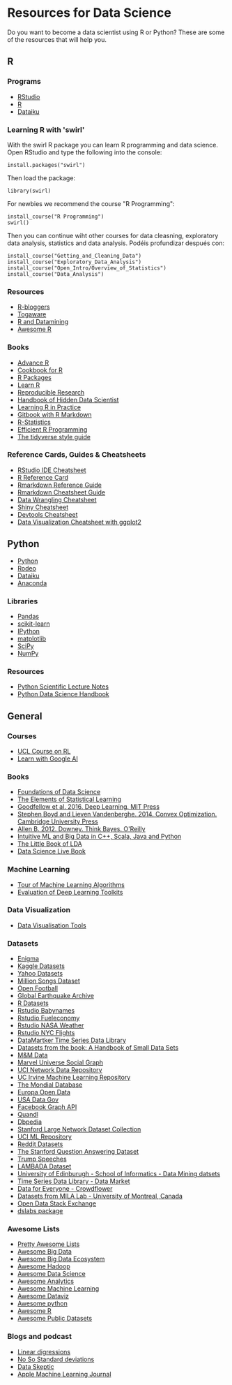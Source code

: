 Resources for Data Science
================

Do you want to become a data scientist using R or Python? These are some of the resources that will help you.

## R

### Programs

- [RStudio](www.rstudio.com)
- [R](www.r-project.org)
- [Dataiku](https://www.dataiku.com)

### Learning R with 'swirl'

With the swirl R package you can learn R programming and data science. Open RStudio  and type the following into the console:

```
install.packages("swirl")
```

Then load the package:

```
library(swirl)
```

For newbies we recommend the course "R Programming":

```
install_course("R Programming")
swirl()
```
Then you can continue wiht other courses for data cleasning, exploratory data analysis, statistics and data analysis.
Podéis profundizar después con:

```
install_course("Getting_and_Cleaning_Data")
install_course("Exploratory_Data_Analysis")
install_course("Open_Intro/Overview_of_Statistics")
install_course("Data_Analysis")
```

### Resources

- [R-bloggers](http://www.r-bloggers.com)
- [Togaware](http://onepager.togaware.com)
- [R and Datamining](http://www.rdatamining.com/)
- [Awesome R](https://awesome-r.com)

### Books

- [Advance R](http://adv-r.had.co.nz/)
- [Cookbook for R](http://www.cookbook-r.com/)
- [R Packages](http://r-pkgs.had.co.nz/)
- [Learn R](http://renkun.me/learnR)
- [Reproducible Research](http://christophergandrud.github.io/RepResR-RStudio/)
- [Handbook of Hidden Data Scientist](http://ondrej-kvasnovsky.gitbooks.io/handbook-of-hidden-data-scientist/content/index.html)
- [Learning R in Practice](http://jiayiliu.gitbooks.io/learning-r-in-practice/content/index.html)
- [Gitbook with R Markdown](http://jbryer.gitbooks.io/rgitbook/content/index.html)
- [R-Statistics](http://r-statistics.co/)
- [Efficient R Programming](https://bookdown.org/csgillespie/efficientR/)
- [The tidyverse style guide](http://style.tidyverse.org)

### Reference Cards, Guides & Cheatsheets

- [RStudio IDE Cheatsheet](http://www.rstudio.com/wp-content/uploads/2016/01/rstudio-IDE-cheatsheet.pdf)
- [R Reference Card](http://cran.r-project.org/doc/contrib/Short-refcard.pdf)
- [Rmarkdown Reference Guide](http://www.rstudio.com/wp-content/uploads/2015/03/rmarkdown-reference.pdf)
- [Rmarkdown Cheatsheet Guide](http://www.rstudio.com/wp-content/uploads/2015/02/rmarkdown-cheatsheet.pdf)
- [Data Wrangling Cheatsheet](http://www.rstudio.com/wp-content/uploads/2015/02/data-wrangling-cheatsheet.pdf
)
- [Shiny Cheatsheet](http://www.rstudio.com/wp-content/uploads/2016/01/shiny-cheatsheet.pdf)
- [Devtools Cheatsheet](http://www.rstudio.com/wp-content/uploads/2015/03/devtools-cheatsheet.pdf)
- [Data Visualization Cheatsheet with ggplot2](http://www.rstudio.com/wp-content/uploads/2015/12/ggplot2-cheatsheet-2.0.pdf)

## Python

- [Python](https://www.python.org)
- [Rodeo](https://www.yhat.com/products/rodeo)
- [Dataiku](https://www.dataiku.com)
- [Anaconda](https://www.anaconda.com)

### Libraries

- [Pandas](http://pandas.pydata.org/)
- [scikit-learn](http://scikit-learn.org)
- [IPython](http://ipython.org)
- [matplotlib](http://matplotlib.org)
- [SciPy](http://www.scipy.org)
- [NumPy](http://www.numpy.org)

### Resources

- [Python Scientific Lecture Notes](http://scipy-lectures.github.io/index.html)
- [Python Data Science Handbook](https://github.com/jakevdp/PythonDataScienceHandbook)

## General

### Courses

- [UCL Course on RL](http://www0.cs.ucl.ac.uk/staff/d.silver/web/Teaching.html)
- [Learn with Google AI](https://ai.google/education/#?modal_active=none)

### Books

- [Foundations of Data Science](https://www.cs.cornell.edu/jeh/book.pdf)
- [The Elements of 
Statistical Learning](http://statweb.stanford.edu/~tibs/ElemStatLearn/)
- [Goodfellow et al. 2016. Deep Learning. MIT Press](http://www.deeplearningbook.org)
- [Stephen Boyd and Lieven Vandenberghe. 2014. Convex Optimization. Cambridge University Press](http://stanford.edu/~boyd/cvxbook/)
- [Allen B. 2012. Downey. Think Bayes. O'Reilly](http://greenteapress.com/wp/think-bayes/)
- [Intuitive ML and Big Data in C++, Scala, Java and Python](http://www.kareemalkaseer.com/books/ml)
- [The Little Book of LDA](https://ldabook.com)
- [Data Science Live Book](https://livebook.datascienceheroes.com)

### Machine Learning

- [Tour of Machine Learning Algorithms](http://machinelearningmastery.com/a-tour-of-machine-learning-algorithms/)
- [Evaluation of Deep Learning Toolkits](https://github.com/zer0n/deepframeworks)

### Data Visualization

- [Data Visualisation Tools](http://keshif.me/demo/VisTools)

### Datasets

- [Enigma](http://enigma.io/)
- [Kaggle Datasets](https://www.kaggle.com/datasets)
- [Yahoo Datasets](https://webscope.sandbox.yahoo.com/)
- [Million Songs Dataset](http://labrosa.ee.columbia.edu/millionsong/pages/getting-dataset)
- [Open Football](https://openfootball.github.io/)
- [Global Earthquake Archive](http://www.emidius.eu/GEH/)
- [R Datasets](http://stat.ethz.ch/R-manual/R-patched/library/datasets/html/00Index.html)
- [Rstudio Babynames](https://github.com/hadley/babynames)
- [Rstudio  Fueleconomy](https://github.com/hadley/fueleconomy)
- [Rstudio NASA Weather](https://github.com/hadley/nasaweather)
- [Rstudio NYC Flights](https://github.com/hadley/nycflights13)
- [DataMartker Time Series Data Library](https://datamarket.com/data/list/?q=provider:tsdl)
- [Datasets from the book: A Handbook of Small Data Sets](http://www.stat.ncsu.edu/research/sas/sicl/data/)
- [M&M Data](http://www.math.uah.edu/stat/data/MM.html)
- [Marvel Universe Social Graph](http://exposedata.com/marvel/)
- [UCI Network Data Repository](http://networkdata.ics.uci.edu/index.php)
- [UC Irvine Machine Learning Repository](http://archive.ics.uci.edu/ml/)
- [The Mondial Database](http://www.dbis.informatik.uni-goettingen.de/Mondial/)
- [Europa Open Data](http://open-data.europa.eu/es/data/)
- [USA Data Gov](http://www.data.gov/)
- [Facebook Graph API](https://developers.facebook.com/docs/graph-api)
- [Quandl](https://www.quandl.com/help/getting-started)
- [Dbpedia](http://wiki.dbpedia.org)
- [Stanford Large Network Dataset Collection](http://snap.stanford.edu/data/index.html)
- [UCI ML Repository](https://archive.ics.uci.edu/ml/index.html)
- [Reddit Datasets](https://www.reddit.com/r/datasets)
- [The Stanford Question Answering Dataset](https://stanford-qa.com/)
- [Trump Speeches](https://github.com/ryanmcdermott/trump-speeches)
- [LAMBADA Dataset](http://clic.cimec.unitn.it/lambada/)
- [University of Edinburugh - School of Informatics - Data Mining datsets](http://www.inf.ed.ac.uk/teaching/courses/dme/html/datasets0405.html)
- [Time Series Data Library - Data Market](https://datamarket.com/data/list/?q=provider:tsdl)
- [Data for Everyone - Crowdflower](https://www.crowdflower.com/data-for-everyone/)
- [Datasets from MILA Lab - University of Montreal, Canada](https://mila.umontreal.ca/en/publications/public-datasets/)
- [Open Data Stack Exchange](http://opendata.stackexchange.com)
- [dslabs package](https://cran.r-project.org/web/packages/dslabs/index.html)

### Awesome Lists

- [Pretty Awesome Lists](https://www.prettyawesomelists.com)
- [Awesome Big Data](https://github.com/onurakpolat/awesome-bigdata)
- [Awesome Big Data Ecosystem](https://github.com/zenkay/bigdata-ecosystem)
- [Awesome Hadoop](https://github.com/youngwookim/awesome-hadoop)
- [Awesome Data Science](https://github.com/okulbilisim/awesome-datascience)
- [Awesome Analytics](https://github.com/onurakpolat/awesome-analytics)
- [Awesome Machine Learning](https://github.com/josephmisiti/awesome-machine-learning)
- [Awesome Dataviz](https://github.com/fasouto/awesome-dataviz)
- [Awesome python](https://github.com/vinta/awesome-python)
- [Awesome R](https://github.com/qinwf/awesome-R)
- [Awesome Public Datasets](https://github.com/caesar0301/awesome-public-datasets)

### Blogs and podcast

- [Linear digressions](http://lineardigressions.com)
- [No So Standard deviations](http://nssdeviations.com)
- [Data Skeptic](https://dataskeptic.com)
- [Apple Machine Learning Journal](https://machinelearning.apple.com)
